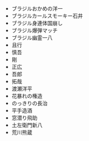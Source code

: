 - ブラジルおかめの洋一
- ブラジルカールスモーキー石井
- ブラジル身連体国崩し
- ブラジル爆弾マッチ
- ブラジル幽霊一八   
- 且行 
- 慎吾
- 剛
- 正広
- 吾郎
- 拓哉
- 渡瀬洋平
- 花暴れの権造
- のっきりの長治
- 平手造酒
- 窓潜り飛助
- 土左衛門新八
- 荒川熊蔵

